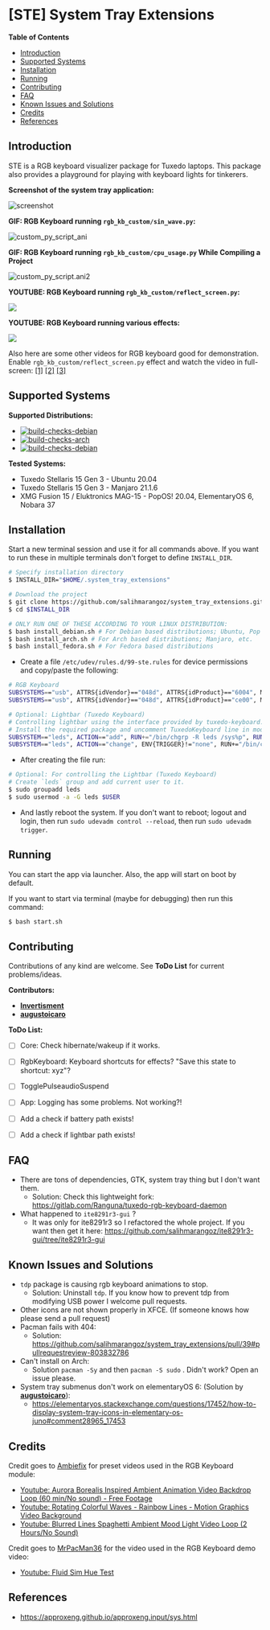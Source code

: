 # [STE] System Tray Extensions

**Table of Contents**

- [Introduction](#introduction)
- [Supported Systems](#supported-systems)
- [Installation](#installation)
- [Running](#running)
- [Contributing](#contributing)
- [FAQ](#faq)
- [Known Issues and Solutions](#known-issues-and-solutions)
- [Credits](#credits)
- [References](#references)

## Introduction

STE is a RGB keyboard visualizer package for Tuxedo laptops. This package also provides a playground for playing with keyboard lights for tinkerers.


**Screenshot of the system tray application:**

![screenshot](.etc/screenshot.png)

**GIF: RGB Keyboard running `rgb_kb_custom/sin_wave.py`:**

![custom_py_script_ani](.etc/custom_py_script_ani.gif)

**GIF: RGB Keyboard running `rgb_kb_custom/cpu_usage.py` While Compiling a Project**

![custom_py_script.ani2](.etc/custom_py_script.ani2.gif)

**YOUTUBE: RGB Keyboard running `rgb_kb_custom/reflect_screen.py`:**

[![](https://img.youtube.com/vi/3v0SmxLNwq4/maxresdefault.jpg)](https://youtu.be/3v0SmxLNwq4)

**YOUTUBE: RGB Keyboard running various effects:**

[![](https://img.youtube.com/vi/3oub-UnJ8b8/maxresdefault.jpg)](https://youtu.be/3oub-UnJ8b8)

Also here are some other videos for RGB keyboard good for demonstration. Enable `rgb_kb_custom/reflect_screen.py` effect and watch the video in full-screen: [[1]](https://www.youtube.com/watch?v=2VsZTW6UjcA) [[2]](https://www.youtube.com/watch?v=2VsZTW6UjcA) [[3]](https://www.youtube.com/watch?v=5gT3migqxNI)

## Supported Systems

**Supported Distributions:**

- [![build-checks-debian](https://github.com/salihmarangoz/system_tray_extensions/actions/workflows/build_checks_debian.yml/badge.svg)](https://github.com/salihmarangoz/system_tray_extensions/actions/workflows/build_checks_debian.yml)
- [![build-checks-arch](https://github.com/salihmarangoz/system_tray_extensions/actions/workflows/build_checks_arch.yml/badge.svg)](https://github.com/salihmarangoz/system_tray_extensions/actions/workflows/build_checks_arch.yml)
- [![build-checks-debian](https://github.com/salihmarangoz/system_tray_extensions/actions/workflows/build_checks_fedora.yml/badge.svg)](https://github.com/salihmarangoz/system_tray_extensions/actions/workflows/build_checks_fedora.yml)

**Tested Systems:**

- Tuxedo Stellaris 15 Gen 3 - Ubuntu 20.04
- Tuxedo Stellaris 15 Gen 3 - Manjaro 21.1.6
- XMG Fusion 15 / Eluktronics MAG-15 - PopOS! 20.04, ElementaryOS 6, Nobara 37

## Installation

Start a new terminal session and use it for all commands above. If you want to run these in multiple terminals don't forget to define `INSTALL_DIR`.

```bash
# Specify installation directory
$ INSTALL_DIR="$HOME/.system_tray_extensions"

# Download the project
$ git clone https://github.com/salihmarangoz/system_tray_extensions.git "$INSTALL_DIR"
$ cd $INSTALL_DIR

# ONLY RUN ONE OF THESE ACCORDING TO YOUR LINUX DISTRIBUTION:
$ bash install_debian.sh # For Debian based distributions; Ubuntu, Pop OS, etc.
$ bash install_arch.sh # For Arch based distributions; Manjaro, etc. 
$ bash install_fedora.sh # For Fedora based distributions
```

- Create a file `/etc/udev/rules.d/99-ste.rules` for device permissions and copy/paste the following:

```bash
# RGB Keyboard
SUBSYSTEMS=="usb", ATTRS{idVendor}=="048d", ATTRS{idProduct}=="6004", MODE:="0666"
SUBSYSTEMS=="usb", ATTRS{idVendor}=="048d", ATTRS{idProduct}=="ce00", MODE:="0666"

# Optional: Lightbar (Tuxedo Keyboard)
# Controlling lightbar using the interface provided by tuxedo-keyboard.
# Install the required package and uncomment TuxedoKeyboard line in modules/loading_order.list
SUBSYSTEM=="leds", ACTION=="add", RUN+="/bin/chgrp -R leds /sys%p", RUN+="/bin/chmod -R g=u /sys%p"
SUBSYSTEM=="leds", ACTION=="change", ENV{TRIGGER}!="none", RUN+="/bin/chgrp -R leds /sys%p", RUN+="/bin/chmod -R g=u /sys%p"
```

- After creating the file run:

```bash
# Optional: For controlling the Lightbar (Tuxedo Keyboard)
# Create `leds` group and add current user to it. 
$ sudo groupadd leds
$ sudo usermod -a -G leds $USER
```

- And lastly reboot the system. If you don't want to reboot; logout and login, then run `sudo udevadm control --reload`, then run `sudo udevadm trigger`. 

## Running

You can start the app via launcher. Also, the app will start on boot by default. 

If you want to start via terminal (maybe for debugging) then run this command:

```bash
$ bash start.sh
```



## Contributing

Contributions of any kind are welcome. See **ToDo List** for current problems/ideas.

**Contributors:**

- **[Invertisment](https://github.com/Invertisment)**
- **[augustoicaro](https://github.com/augustoicaro)**

**ToDo List:**

- [ ] Core: Check hibernate/wakeup if it works.
- [ ] RgbKeyboard: Keyboard shortcuts for effects? "Save this state to shortcut: xyz"?
- [ ] TogglePulseaudioSuspend
- [ ] App: Logging has some problems. Not working?!
- [ ] Add a check if battery path exists!
- [ ] Add a check if lightbar path exists!



## FAQ

- There are tons of dependencies, GTK, system tray thing but I don't want them.
  - Solution: Check this lightweight fork: https://gitlab.com/Ranguna/tuxedo-rgb-keyboard-daemon
- What happened to `ite8291r3-gui` ? 
  - It was only for ite8291r3 so I refactored the whole project. If you want then get it here: https://github.com/salihmarangoz/ite8291r3-gui/tree/ite8291r3-gui

## Known Issues and Solutions

- `tdp` package is causing rgb keyboard animations to stop.
  - Solution: Uninstall `tdp`. If you know how to prevent tdp from modifying USB power I welcome pull  requests.
- Other icons are not shown properly in XFCE. (If someone knows how please send a pull request)
- Pacman fails with 404:
  - Solution: https://github.com/salihmarangoz/system_tray_extensions/pull/39#pullrequestreview-803832786
- Can't install on Arch:
  - Solution `pacman -Sy` and then `pacman -S sudo` . Didn't work? Open an issue please.
- System tray submenus don't work on elementaryOS 6: (Solution by **[augustoicaro](https://github.com/augustoicaro)**):
  - https://elementaryos.stackexchange.com/questions/17452/how-to-display-system-tray-icons-in-elementary-os-juno#comment28965_17453



## Credits

Credit goes to [Ambiefix](https://www.youtube.com/channel/UCnwLT9GEwbzfjPusVKtxacA) for preset videos used in the RGB Keyboard module:

- [Youtube: Aurora Borealis Inspired Ambient Animation Video Backdrop Loop (60 min/No sound) - Free Footage](https://www.youtube.com/watch?v=X6PLRiil2F4)
- [Youtube: Rotating Colorful Waves - Rainbow Lines - Motion Graphics Video Background](https://www.youtube.com/watch?v=sTsO_NMjb3o)
- [Youtube: Blurred Lines Spaghetti Ambient Mood Light Video Loop (2 Hours/No Sound)](https://www.youtube.com/watch?v=Nw9vgfbPf90)

Credit goes to [MrPacMan36](https://www.youtube.com/channel/UC7GfgbTJuA6_gi2XEaBcNRw) for the video used in the RGB Keyboard demo video:

- [Youtube: Fluid Sim Hue Test](https://www.youtube.com/watch?v=qC0vDKVPCrw)



## References

- https://approxeng.github.io/approxeng.input/sys.html

